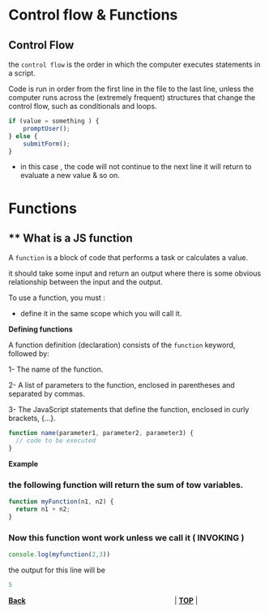 # Control flow & Functions


## **Control Flow**

the `control flow` is the order in which the computer executes statements in a script.

Code is run in order from the first line in the file to the last line, unless the computer runs across the (extremely frequent) structures that change the control flow, such as conditionals and loops. 

```js 
if (value = something ) {
    promptUser();
} else {
    submitForm();
}
```
- in this case , the code will not continue to the next line it will return to evaluate a new value & so on.

# Functions 

## ** What is a JS function

A  `function` is a block of code that performs a task or calculates a value.
 
it should take some input and return an output where there is some obvious relationship between the input and the output. 

To use a function, you must :  

- define it in the same scope which you will call it.

**Defining functions**

A function definition (declaration) consists of the `function` keyword, followed by:

1- The name of the function.

2- A list of parameters to the function, enclosed in parentheses and separated by commas.

3- The JavaScript statements that define the function, enclosed in curly brackets, {...}.

```js
function name(parameter1, parameter2, parameter3) {
  // code to be executed
}
```

**Example**

### the following function will return the sum of tow variables.

```js
function myFunction(n1, n2) {
  return n1 + n2;   
}
```

### Now this function wont work unless we call it ( **INVOKING** )

```js
console.log(myfunction(2,3))
```
the output for this line will be 

```js
5
```

[**Back**](https://odehabuzaid.github.io/reading-notes/)                     | [**TOP**](#Control-Flow) |